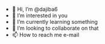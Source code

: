 - 👋 Hi, I’m @dajiba6
- 👀 I’m interested in you
- 🌱 I’m currently learning something
- 💞️ I’m looking to collaborate on that
- 📫 How to reach me e-mail

<!---
dajiba6/dajiba6 is a ✨ special ✨ repository because its `README.md` (this file) appears on your GitHub profile.
You can click the Preview link to take a look at your changes.
--->
